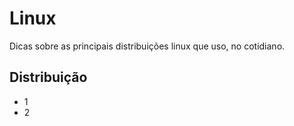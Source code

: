 # Linux #
Dicas sobre as principais distribuições linux que uso, no cotidiano.
## Distribuição ##
* 1
* 2 